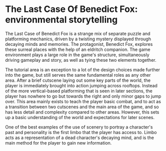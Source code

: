 # The Last Case Of Benedict Fox: environmental storytelling



The Last Case of Benedict Fox is a strange mix of separate puzzle and platforming mechanics, driven by a twisting mystery displayed through decaying minds and memories. The protagonist, Benedict Fox, explores these surreal places with the help of an eldritch companion. The game environment plays a large role in the game's structure, simultaneously driving gameplay and story, as well as tying these two elements together.

The tutorial area is an exception to a lot of the design choices made further into the game, but still serves the same fundamental roles as any other area. After a brief cutscene laying out some key parts of the world, the player is immediately brought into action jumping across rooftops. Instead of the more vertical-based platforming that is seen in later sections, the player has nowhere to go but towards the right and only minor gaps to jump over. This area mainly exists to teach the player basic combat, and to act as a transition between two cutscenes and the main area of the game, and so has less detail and complexity compared to other areas. However, this sets up a basic understanding of the world and expectations for later scenes.

One of the best examples of the use of scenery to portray a character's past and personality is the first limbo that the player has access to. Limbo acts as a representation of a dead character's decaying mind, and is the main method for the player to gain new information.



